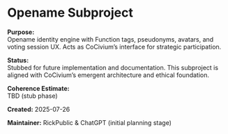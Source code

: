 <!-- status: stub; target: 150+ words -->
<!-- status: stub; target: 150+ words -->
<!-- status: stub; target: 150+ words -->
<!-- Filename: README_opename.md -->
# Opename Subproject

**Purpose:**  
Opename identity engine with Function tags, pseudonyms, avatars, and voting session UX. Acts as CoCivium’s interface for strategic participation.

**Status:**  
Stubbed for future implementation and documentation. This subproject is aligned with CoCivium’s emergent architecture and ethical foundation.

**Coherence Estimate:**  
TBD (stub phase)

**Created:** 2025-07-26

**Maintainer:** RickPublic & ChatGPT (initial planning stage)




